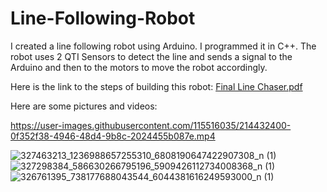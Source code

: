# Line-Following-Robot
I created a line following robot using Arduino. I programmed it in C++. The robot uses 2 QTI Sensors to detect the line and sends a signal to the Arduino and then to the motors to move the robot accordingly. 

Here is the link to the steps of building this robot:
[Final Line Chaser.pdf](https://github.com/HarguntasBenipal/Line-Following-Robot/files/10494441/Final.Line.Chaser.pdf)

Here are some pictures and videos:


https://user-images.githubusercontent.com/115516035/214432400-0f352f38-4946-48d4-9b8c-2024455b087e.mp4

![327463213_1236988657255310_6808190647422907308_n (1)](https://user-images.githubusercontent.com/115516035/214432417-8a4e1bf6-ef10-49a0-b610-994314f361c0.jpg)
![327298384_586630266795196_5909426112734008368_n (1)](https://user-images.githubusercontent.com/115516035/214432429-d3c9b7ba-e91a-4620-8f29-f42dade3fd8c.jpg)
![326761395_738177688043544_6044381616249593000_n (1)](https://user-images.githubusercontent.com/115516035/214432478-4b8212d4-e090-4831-ad17-30e636c10b50.jpg)
